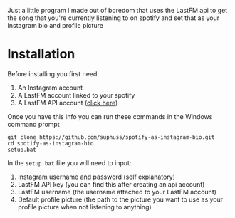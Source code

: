 Just a little program I made out of boredom that uses the LastFM api to get the song that you're currently listening to on spotify and set that as your Instagram bio and profile picture

# Installation
Before installing you first need:
1. An Instagram account
2. A LastFM account linked to your spotify
3. A LastFM API account ([click here](https://www.last.fm/api/account/create))

Once you have this info you can run these commands in the Windows command prompt
```
git clone https://github.com/suphuss/spotify-as-instagram-bio.git
cd spotify-as-instagram-bio
setup.bat
```

In the `setup.bat` file you will need to input:
1. Instagram username and password (self explanatory)
2. LastFM API key (you can find this after creating an api account)
3. LastFM username (the username attached to your LastFM account)
4. Default profile picture (the path to the picture you want to use as your profile picture when not listening to anything)
